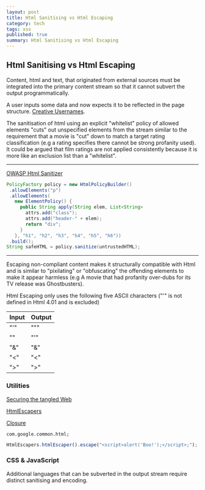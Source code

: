 ```yaml
---
layout: post
title: Html Sanitising vs Html Escaping
category: tech
tags: xss
published: true
summary: Html Sanitising vs Html Escaping
---
```


## Html Sanitising vs Html Escaping

Content, html and text, that originated from external sources must be integrated into the primary content stream so that it cannot subvert the output programmatically.

A user inputs some data and now expects it to be reflected in the page structure. [Creative Usernames](https://labs.spotify.com/2013/06/18/creative-usernames).

The sanitisation of html using an explicit "whitelist" policy of allowed elements "cuts" out unspecified elements from the stream similar to the requirement that a movie is "cut" down to match a target rating classification (e.g a rating specifies there cannot be strong profanity used). It could be argued that film ratings are not applied consistently because it is more like an exclusion list than a "whitelist".

---

[OWASP Html Sanitizer](https://www.owasp.org/index.php/OWASP_Java_HTML_Sanitizer_Project#tab=Main)

~~~ java
PolicyFactory policy = new HtmlPolicyBuilder()
 .allowElements("p")
 .allowElements(
   new ElementPolicy() {
     public String apply(String elem, List<String> 
       attrs.add("class");
       attrs.add("header-" + elem);
       return "div";
     }
   }, "h1", "h2", "h3", "h4", "h5", "h6"))
 .build();
String safeHTML = policy.sanitize(untrustedHTML);
~~~

---

Escaping non-compliant content makes it structurally compatible with Html and is similar to "pixilating" or "obfuscating" the offending elements to make it appear harmless (e.g A movie that had profanity over-dubs for its TV release was Ghostbusters).

Html Escaping only uses the following five ASCII characters ("&apos;" is not defined in Html 4.01 and is excluded)

|Input  | Output
|-------|----------
| "'"   | "&quot;" |
| "\"   |"&#39;"   |
| "&"   | "&amp;"  |
| "<"   | "&lt;"   |
| ">"   | "&gt;"   |

### Utilities

[Securing the tangled Web](http://queue.acm.org/detail.cfm?id=2663760)

[HtmlEscapers](http://docs.guava-libraries.googlecode.com/git/javadoc/com/google/common/html/HtmlEscapers.html)

[Closure](https://developers.google.com/closure/templates/docs/security)

~~~
com.google.common.html;
~~~

~~~ javascript
HtmlEscapers.htmlEscaper().escape("<script>alert('Boo!');</script>;");
~~~

### CSS & JavaScript

Additional languages that can be subverted in the output stream require distinct sanitising and encoding.

